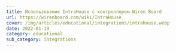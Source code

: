 ```yaml
---
title: Использование IntraHouse с контроллером Wiren Board
url: https://wirenboard.com/wiki/IntraHouse
cover: /img/articles/educational/integrations/intrahouse.webp
date: 2022-01-19
category: educational
sub_category: integrations
---
```

